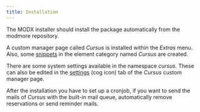 ```yaml
---
title: Installation
---
```


The MODX installer should install the package automatically from the modmore
repository.

A custom manager page called _Cursus_ is installed within the _Extras_ menu.
Also, some [snippets](05_Snippets/index.md) in the element category named
_Cursus_ are created.

There are some system settings available in the namespace _cursus_. These can
also be edited in the [settings](03_Custom_Manager_Page/07_Settings.md) (cog
icon) tab of the _Cursus_ custom manager page.

After the installation you have to set up a cronjob, if you want to send the
mails of _Cursus_ with the built-in mail queue, automatically remove
reservations or send reminder mails.
